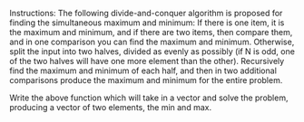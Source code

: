 Instructions: The following divide-and-conquer algorithm is proposed for finding the simultaneous
maximum and minimum: If there is one item, it is the maximum and
minimum, and if there are two items, then compare them, and in one comparison
you can find the maximum and minimum. Otherwise, split the input into two
halves, divided as evenly as possibly (if N is odd, one of the two halves will have
one more element than the other). Recursively find the maximum and minimum
of each half, and then in two additional comparisons produce the maximum and
minimum for the entire problem.

Write the above function which will take in a vector and solve the problem, producing a vector of two elements, the min and max.
